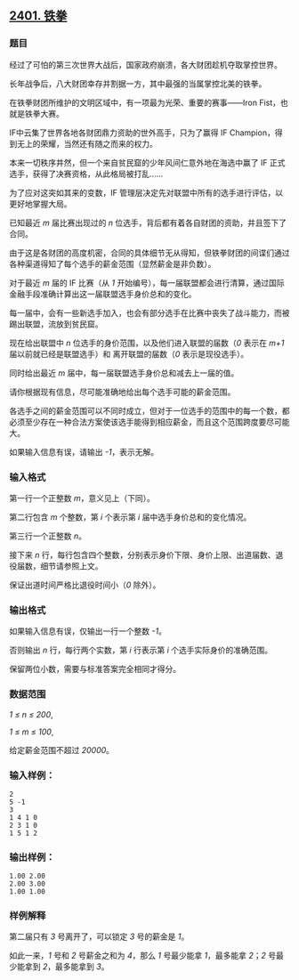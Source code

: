 ## [2401. 铁拳](https://www.acwing.com/problem/content/2403/)

### 题目

经过了可怕的第三次世界大战后，国家政府崩溃，各大财团趁机夺取掌控世界。

长年战争后，八大财团幸存并割据一方，其中最强的当属掌控北美的铁拳。

在铁拳财团所维护的文明区域中，有一项最为光荣、重要的赛事——Iron Fist，也就是铁拳大赛。

IF中云集了世界各地各财团鼎力资助的世外高手，只为了赢得 IF Champion，得到无上的荣耀，当然还有随之而来的权力。

本来一切秩序井然，但一个来自贫民窟的少年风间仁意外地在海选中赢了 IF 正式选手，获得了决赛资格，从此格局被打乱……

为了应对这突如其来的变数，IF 管理层决定先对联盟中所有的选手进行评估，以更好地掌握大局。

已知最近 *m* 届比赛出现过的 *n* 位选手，背后都有着各自财团的资助，并且签下了合同。

由于这是各财团的高度机密，合同的具体细节无从得知，但铁拳财团的间谍们通过各种渠道得知了每个选手的薪金范围（显然薪金是非负数）。

对于最近 *m* 届的 IF 比赛（从 *1* 开始编号），每一届联盟都会进行清算，通过国际金融手段准确计算出这一届联盟选手身价总和的变化。

每一届中，会有一些新选手加入，也会有部分选手在比赛中丧失了战斗能力，而被踢出联盟，流放到贫民窟。

现在给出联盟中 *n* 位选手的身价范围，以及他们进入联盟的届数（*0* 表示在 *m+1* 届以前就已经是联盟选手）和 离开联盟的届数（*0* 表示是现役选手）。

同时给出最近 *m* 届中，每一届联盟选手身价总和减去上一届的值。

请你根据现有信息，尽可能准确地给出每个选手可能的薪金范围。

各选手之间的薪金范围可以不同时成立，但对于一位选手的范围中的每一个数，都必须至少存在一种合法方案使该选手能得到相应薪金，而且这个范围跨度要尽可能大。

如果输入信息有误，请输出 *-1*，表示无解。

### 输入格式

第一行一个正整数 *m*，意义见上（下同）。

第二行包含 *m* 个整数，第 *i* 个表示第 *i* 届中选手身价总和的变化情况。

第三行一个正整数 *n*。

接下来 *n* 行，每行包含四个整数，分别表示身价下限、身价上限、出道届数、退役届数，细节请参照上文。

保证出道时间严格比退役时间小（*0* 除外）。

### 输出格式

如果输入信息有误，仅输出一行一个整数 *-1*。

否则输出 *n* 行，每行两个实数，第 *i* 行表示第 *i* 个选手实际身价的准确范围。

保留两位小数，需要与标准答案完全相同才得分。

### 数据范围

*1 ≤ n ≤ 200*,

*1 ≤ m ≤ 100*,

给定薪金范围不超过 *20000*。

### 输入样例：

```
2
5 -1
3
1 4 1 0
2 3 1 0
1 5 1 2
```

### 输出样例：

```
1.00 2.00
2.00 3.00
1.00 1.00
```

### 样例解释

第二届只有 *3* 号离开了，可以锁定 *3* 号的薪金是 *1*。

如此一来，*1* 号和 *2* 号薪金之和为 *4*，那么 *1* 号最少能拿 *1*，最多能拿 *2*；*2* 号最少能拿到 *2*，最多能拿到 *3*。
